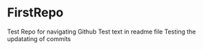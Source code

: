 # FirstRepo
Test Repo for navigating Github
Test text in readme file
Testing the updatating of commits
